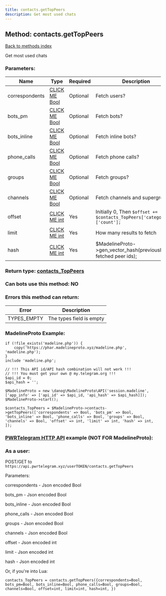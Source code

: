 ```yaml
---
title: contacts.getTopPeers
description: Get most used chats
---
```

## Method: contacts.getTopPeers  
[Back to methods index](index.md)


Get most used chats

### Parameters:

| Name     |    Type       | Required | Description |
|----------|---------------|----------|-------------|
|correspondents|[CLICK ME Bool](../types/Bool.md) | Optional|Fetch users?|
|bots\_pm|[CLICK ME Bool](../types/Bool.md) | Optional|Fetch bots?|
|bots\_inline|[CLICK ME Bool](../types/Bool.md) | Optional|Fetch inline bots?|
|phone\_calls|[CLICK ME Bool](../types/Bool.md) | Optional|Fetch phone calls?|
|groups|[CLICK ME Bool](../types/Bool.md) | Optional|Fetch groups?|
|channels|[CLICK ME Bool](../types/Bool.md) | Optional|Fetch channels and supergroups?|
|offset|[CLICK ME int](../types/int.md) | Yes|Initially 0, Then `$offset += $contacts_TopPeers['categories']['count'];`|
|limit|[CLICK ME int](../types/int.md) | Yes|How many results to fetch|
|hash|[CLICK ME int](../types/int.md) | Yes|$MadelineProto->gen_vector_hash(previously fetched peer ids);|


### Return type: [contacts\_TopPeers](../types/contacts_TopPeers.md)

### Can bots use this method: **NO**


### Errors this method can return:

| Error    | Description   |
|----------|---------------|
|TYPES_EMPTY|The types field is empty|


### MadelineProto Example:


```
if (!file_exists('madeline.php')) {
    copy('https://phar.madelineproto.xyz/madeline.php', 'madeline.php');
}
include 'madeline.php';

// !!! This API id/API hash combination will not work !!!
// !!! You must get your own @ my.telegram.org !!!
$api_id = 0;
$api_hash = '';

$MadelineProto = new \danog\MadelineProto\API('session.madeline', ['app_info' => ['api_id' => $api_id, 'api_hash' => $api_hash]]);
$MadelineProto->start();

$contacts_TopPeers = $MadelineProto->contacts->getTopPeers(['correspondents' => Bool, 'bots_pm' => Bool, 'bots_inline' => Bool, 'phone_calls' => Bool, 'groups' => Bool, 'channels' => Bool, 'offset' => int, 'limit' => int, 'hash' => int, ]);
```

### [PWRTelegram HTTP API](https://pwrtelegram.xyz) example (NOT FOR MadelineProto):



### As a user:

POST/GET to `https://api.pwrtelegram.xyz/userTOKEN/contacts.getTopPeers`

Parameters:

correspondents - Json encoded Bool

bots_pm - Json encoded Bool

bots_inline - Json encoded Bool

phone_calls - Json encoded Bool

groups - Json encoded Bool

channels - Json encoded Bool

offset - Json encoded int

limit - Json encoded int

hash - Json encoded int




Or, if you're into Lua:

```
contacts_TopPeers = contacts.getTopPeers({correspondents=Bool, bots_pm=Bool, bots_inline=Bool, phone_calls=Bool, groups=Bool, channels=Bool, offset=int, limit=int, hash=int, })
```

